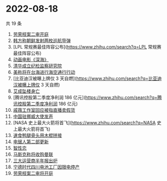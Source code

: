 # 2022-08-18

共 19 条

<!-- BEGIN -->
<!-- 最后更新时间 Thu Aug 18 2022 13:06:07 GMT+0800 (China Standard Time) -->

1. [劳荣枝案二审开庭](https://www.zhihu.com/search?q=劳荣枝案二审开庭)
1. [韩方称朝鲜发射两枚巡航导弹](https://www.zhihu.com/search?q=韩方称朝鲜发射两枚巡航导弹)
1. [LPL 常规赛最佳阵容公布](https://www.zhihu.com/search?q=LPL 常规赛最佳阵容公布)
1. [动画电影《深海》](https://www.zhihu.com/search?q=动画电影《深海》)
1. [清华成立纪检监察研究院](https://www.zhihu.com/search?q=清华成立纪检监察研究院)
1. [美称将在台海进行海空通行行动](https://www.zhihu.com/search?q=美称将在台海进行海空通行行动)
1. [比亚迪汉被曝上牌仅 3 天自燃](https://www.zhihu.com/search?q=比亚迪汉被曝上牌仅 3 天自燃)
1. [艾成坠楼身亡](https://www.zhihu.com/search?q=艾成坠楼身亡)
1. [腾讯控股第二季度净利润 186 亿元](https://www.zhihu.com/search?q=腾讯控股第二季度净利润 186 亿元)
1. [戚薇工作室回应被指直播卖假货](https://www.zhihu.com/search?q=戚薇工作室回应被指直播卖假货)
1. [中国驻挪威大使发声](https://www.zhihu.com/search?q=中国驻挪威大使发声)
1. [NASA 史上最大火箭将首飞](https://www.zhihu.com/search?q=NASA 史上最大火箭将首飞)
1. [速食鸭腿骨头用木棍拼接](https://www.zhihu.com/search?q=速食鸭腿骨头用木棍拼接)
1. [电锯人第二部更新](https://www.zhihu.com/search?q=电锯人第二部更新)
1. [智性恋](https://www.zhihu.com/search?q=智性恋)
1. [马斯克称将收购曼联](https://www.zhihu.com/search?q=马斯克称将收购曼联)
1. [三大运营商半年报出炉](https://www.zhihu.com/search?q=三大运营商半年报出炉)
1. [宁德时代四川电池工厂因限电停产](https://www.zhihu.com/search?q=宁德时代四川电池工厂因限电停产)
1. [劳荣枝案二审将开庭](https://www.zhihu.com/search?q=劳荣枝案二审将开庭)

<!-- END -->
